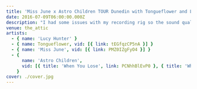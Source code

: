 ```yaml
---
title: 'Miss June x Astro Children TOUR Dunedin with Tongueflower and Lucy Hunter'
date: 2016-07-09T06:00:00.000Z
description: "I had some issues with my recording rig so the sound quality\nis a little below my usual standard unfortunately."
venue: the_attic
artists:
  - { name: 'Lucy Hunter' }
  - { name: Tongueflower, vid: [{ link: tEGfqzCP5nA }] }
  - { name: 'Miss June', vid: [{ link: PMZ0IZgFyO4 }] }
  - {
      name: 'Astro Children',
      vid: [{ title: 'When You Lose', link: PCNhhBlEvP0 }, { title: 'While I Appreciate Your Concern', link: uu5-efIs1EY }, { link: __xoXjvnFkQ }],
    }
cover: ./cover.jpg
---
```

